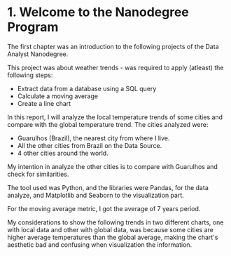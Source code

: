 # 1. Welcome to the Nanodegree Program

The first chapter was an introduction to the following projects of the Data Analyst Nanodegree.

This project was about weather trends - was required to apply (atleast) the following steps:

- Extract data from a database using a SQL query
- Calculate a moving average
- Create a line chart

In this report, I will analyze the local temperature trends of some cities and compare with the global temperature trend. The cities analyzed were:
- Guarulhos (Brazil), the nearest city from where I live.
- All the other cities from Brazil on the Data Source.
- 4 other cities around the world.

My intention in analyze the other cities is to compare with Guarulhos and check for similarities.

The tool used was Python, and the libraries were Pandas, for the data analyze, and Matplotlib and Seaborn to the visualization part.

For the moving average metric, I got the average of 7 years period.

My considerations to show the following trends in two different charts, one with local data and other with global data, was because some cities are higher average temperatures than the global average, making the chart's aesthetic bad and confusing when visualization the information.